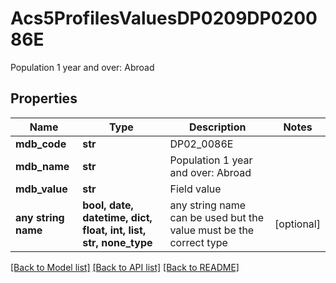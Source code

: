# Acs5ProfilesValuesDP0209DP020086E

Population 1 year and over: Abroad

## Properties
Name | Type | Description | Notes
------------ | ------------- | ------------- | -------------
**mdb_code** | **str** | DP02_0086E | 
**mdb_name** | **str** | Population 1 year and over: Abroad | 
**mdb_value** | **str** | Field value | 
**any string name** | **bool, date, datetime, dict, float, int, list, str, none_type** | any string name can be used but the value must be the correct type | [optional]

[[Back to Model list]](../README.md#documentation-for-models) [[Back to API list]](../README.md#documentation-for-api-endpoints) [[Back to README]](../README.md)


